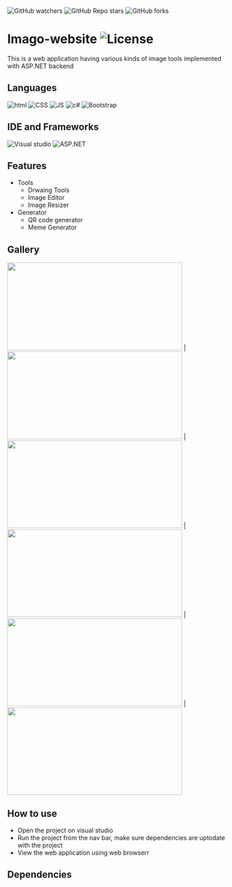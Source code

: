 ![GitHub watchers](https://img.shields.io/github/watchers/fuerostic/Imago-website.svg)
![GitHub Repo stars](https://img.shields.io/github/stars/fuerostic/Imago-website.svg)
![GitHub forks](https://img.shields.io/github/forks/fuerostic/Imago-website.svg)



# Imago-website ![License](https://img.shields.io/github/license/fuerostic/Imago-website.svg)
This is a web application having various kinds of image tools implemented with ASP.NET backend 

## Languages 
![html](https://img.shields.io/badge/HTML5-E34F26?style=for-the-badge&logo=html5&logoColor=white)
![CSS](https://img.shields.io/badge/CSS-239120?&style=for-the-badge&logo=css3&logoColor=white)
![JS](https://img.shields.io/badge/JavaScript-F7DF1E?style=for-the-badge&logo=javascript&logoColor=black)
![c#](https://img.shields.io/badge/C%23-239120?style=for-the-badge&logo=c-sharp&logoColor=white)
![Bootstrap](https://img.shields.io/badge/Bootstrap-563D7C?style=for-the-badge&logo=bootstrap&logoColor=white)


## IDE and Frameworks
![Visual studio](https://img.shields.io/badge/Visual_Studio-5C2D91?style=for-the-badge&logo=visual%20studio&logoColor=white)
![ASP.NET](https://img.shields.io/badge/.NET-5C2D91?style=for-the-badge&logo=.net&logoColor=white)

## Features 
- Tools
  - Drwaing Tools
  - Image Editor
  - Image Resizer
- Generator
  - QR code generator
  - Meme Generator

## Gallery
<img src="https://user-images.githubusercontent.com/48018036/158639546-f694f0b7-fd3f-4f05-a8d5-664c86ed0381.png" width="400" height="200" /> | <img src="https://user-images.githubusercontent.com/48018036/158639661-ef568839-60da-482d-a995-3dde8212c594.png " width="400" height="200" /> | <img src="https://user-images.githubusercontent.com/48018036/158639747-ffb77499-6189-43fd-aac0-8315ff050d9c.png " width="400" height="200" /> | <img src="https://user-images.githubusercontent.com/48018036/158639848-0c481ee9-f93f-41b7-b972-bc6d492a2be9.png " width="400" height="200" /> | <img src="https://user-images.githubusercontent.com/48018036/158639962-0227cf0f-cd72-4971-b0f4-5acd4338e21d.png " width="400" height="200" /> | <img src="https://user-images.githubusercontent.com/48018036/158640196-740db4f5-5d22-4311-b8ec-0ef06f879622.png " width="400" height="200" />


## How to use
- Open the project on visual studio
- Run the project from the nav bar, make sure dependencies are uptodate with the project
- View the web application using web browserr

## Dependencies
